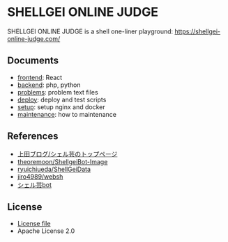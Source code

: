 # SHELLGEI ONLINE JUDGE
SHELLGEI ONLINE JUDGE is a shell one-liner playground: https://shellgei-online-judge.com/

## Documents
- [frontend](./frontend/README.md): React
- [backend](./backend/README.md): php, python
- [problems](./problems/README.md): problem text files
- [deploy](./deploy/README.md): deploy and test scripts
- [setup](./setup.md): setup nginx and docker
- [maintenance](./maintenance.md): how to maintenance

## References
- [上田ブログ/シェル芸のトップページ](https://b.ueda.tech/?page=01434)
- [theoremoon/ShellgeiBot-Image](https://github.com/theoremoon/ShellgeiBot-Image)
- [ryuichiueda/ShellGeiData](https://github.com/ryuichiueda/ShellGeiData)
- [jiro4989/websh](https://github.com/jiro4989/websh)
- [シェル芸bot](https://x.com/minyoruminyon)

## License
- [License file](./LICENSE)
- Apache License 2.0